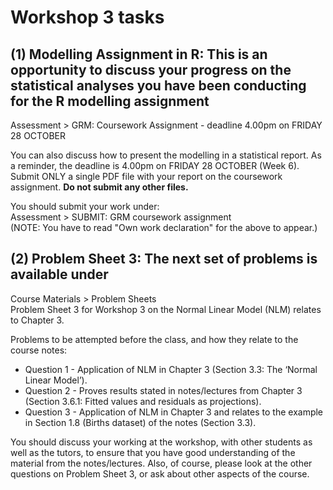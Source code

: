 # Workshop 3 tasks

## (1) Modelling Assignment in R:  This is an opportunity to discuss your progress on the statistical analyses you have been conducting for the R modelling assignment

Assessment > GRM: Coursework Assignment - deadline 4.00pm on FRIDAY 28 OCTOBER

You can also discuss how to present the modelling in a statistical report. As a reminder, the deadline is 4.00pm on FRIDAY 28 OCTOBER (Week 6). Submit ONLY a single PDF file with your report on the coursework assignment. **Do not submit any other files.**

You should submit your work under:  
Assessment > SUBMIT: GRM coursework assignment  
(NOTE: You have to read "Own work declaration" for the above to appear.)  

## (2) Problem Sheet 3: The next set of problems is available under

Course Materials > Problem Sheets  
Problem Sheet 3 for Workshop 3 on the Normal Linear Model (NLM) relates to Chapter 3.

Problems to be attempted before the class, and how they relate to the course notes:

- Question 1 - Application of NLM in Chapter 3 (Section 3.3: The ‘Normal Linear Model’).
- Question 2 - Proves results stated in notes/lectures from Chapter 3 (Section 3.6.1: Fitted values and residuals as projections).
- Question 3 - Application of NLM in Chapter 3 and relates to the example in Section 1.8 (Births dataset) of the notes (Section 3.3).

You should discuss your working at the workshop, with other students as well as the tutors, to ensure that you have good understanding of the material from the notes/lectures. Also, of course, please look at the other questions on Problem Sheet 3, or ask about other aspects of the course.